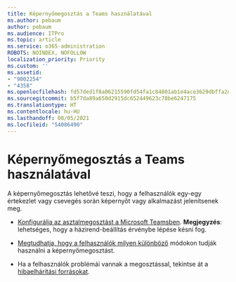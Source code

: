 ```yaml
---
title: Képernyőmegosztás a Teams használatával
ms.author: pebaum
author: pebaum
ms.audience: ITPro
ms.topic: article
ms.service: o365-administration
ROBOTS: NOINDEX, NOFOLLOW
localization_priority: Priority
ms.custom: ''
ms.assetid:
- "9002254"
- "4358"
ms.openlocfilehash: fd57ded1f8a06215590fd54fa1c84801ab1e4ace3629dbffa2d08026139a96fd
ms.sourcegitcommit: b5f7da89a650d2915dc652449623c78be6247175
ms.translationtype: HT
ms.contentlocale: hu-HU
ms.lasthandoff: 08/05/2021
ms.locfileid: "54086490"
---
```

# <a name="screen-sharing-with-teams"></a>Képernyőmegosztás a Teams használatával

A képernyőmegosztás lehetővé teszi, hogy a felhasználók egy-egy értekezlet vagy csevegés során képernyőt vagy alkalmazást jelenítsenek meg.

- [Konfigurálja az asztalmegosztást a Microsoft Teamsben](https://docs.microsoft.com/microsoftteams/configure-desktop-sharing). **Megjegyzés**: lehetséges, hogy a házirend-beállítás érvénybe lépése késni fog. 

- [Megtudhatja, hogy a felhasználók milyen különböző](https://docs.microsoft.com/microsoftteams/meeting-policies-in-teams#meeting-policy-settings---content-sharing) módokon tudják használni a képernyőmegosztást. 

- Ha a felhasználók problémái vannak a megosztással, tekintse át a [hibaelhárítási forrásokat](https://docs.microsoft.com/microsoftteams/connectivity-issues). 
